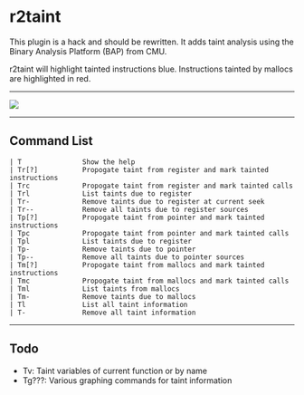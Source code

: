 # r2taint

This plugin is a hack and should be rewritten. It adds taint analysis using the Binary Analysis Platform (BAP) from CMU.

r2taint will highlight tainted instructions blue. Instructions tainted by mallocs are highlighted in red. 

---

![](example.gif)

---

## Command List
```
| T               Show the help
| Tr[?]           Propogate taint from register and mark tainted instructions
| Trc             Propogate taint from register and mark tainted calls
| Trl             List taints due to register
| Tr-             Remove taints due to register at current seek
| Tr--            Remove all taints due to register sources
| Tp[?]           Propogate taint from pointer and mark tainted instructions
| Tpc             Propogate taint from pointer and mark tainted calls
| Tpl             List taints due to register
| Tp-             Remove taints due to pointer
| Tp--            Remove all taints due to pointer sources
| Tm[?]           Propogate taint from mallocs and mark tainted instructions
| Tmc             Propogate taint from mallocs and mark tainted calls
| Tml             List taints from mallocs
| Tm-             Remove taints due to mallocs
| Tl              List all taint information
| T-              Remove all taint information
```

---

## Todo
 - Tv: Taint variables of current function or by name
 - Tg???: Various graphing commands for taint information
